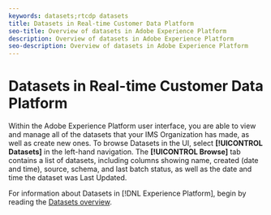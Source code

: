 ```yaml
---
keywords: datasets;rtcdp datasets
title: Datasets in Real-time Customer Data Platform
seo-title: Overview of datasets in Adobe Experience Platform
description: Overview of datasets in Adobe Experience Platform
seo-description: Overview of datasets in Adobe Experience Platform
---
```


# Datasets in Real-time Customer Data Platform

Within the Adobe Experience Platform user interface, you are able to view and manage all of the datasets that your IMS Organization has made, as well as create new ones. To browse Datasets in the UI, select **[!UICONTROL Datasets]** in the left-hand navigation. The **[!UICONTROL Browse]** tab contains a list of datasets, including columns showing name, created (date and time), source, schema, and last batch status, as well as the date and time the dataset was Last Updated.

For information about Datasets in [!DNL Experience Platform], begin by reading the [Datasets overview](../../catalog/datasets/overview.md). 
